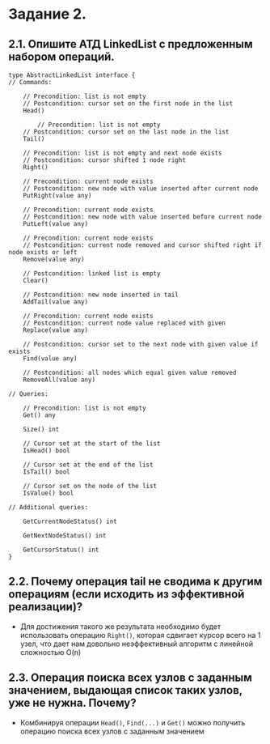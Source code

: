 # Задание 2.

## 2.1. Опишите АТД LinkedList с предложенным набором операций.

~~~
type AbstractLinkedList interface {
// Commands:

	// Precondition: list is not empty
	// Postcondition: cursor set on the first node in the list
	Head()

        // Precondition: list is not empty
	// Postcondition: cursor set on the last node in the list
	Tail()

	// Precondition: list is not empty and next node exists
	// Postcondition: cursor shifted 1 node right
	Right()

	// Precondition: current node exists
	// Postcondition: new node with value inserted after current node
	PutRight(value any)

	// Precondition: current node exists
	// Postcondition: new node with value inserted before current node
	PutLeft(value any)

	// Precondition: current node exists
	// Postcondition: current node removed and cursor shifted right if node exists or left
	Remove(value any)

	// Postcondition: linked list is empty
	Clear()

	// Postcondition: new node inserted in tail
	AddTail(value any)

	// Precondition: current node exists
	// Postcondition: current node value replaced with given
	Replace(value any)

	// Postcondition: cursor set to the next node with given value if exists
	Find(value any)

	// Postcondition: all nodes which equal given value removed
	RemoveAll(value any)

// Queries:

	// Precondition: list is not empty
	Get() any

	Size() int

	// Cursor set at the start of the list
	IsHead() bool

	// Cursor set at the end of the list
	IsTail() bool

	// Cursor set on the node of the list
	IsValue() bool

// Additional queries:
    
	GetCurrentNodeStatus() int
	
	GetNextNodeStatus() int
	
	GetCursorStatus() int
}
~~~

## 2.2. Почему операция tail не сводима к другим операциям (если исходить из эффективной реализации)?

- Для достижения такого же результата необходимо будет использовать операцию `Right()`, которая сдвигает курсор всего на 1 узел, что дает нам довольно неэффективный алгоритм с линейной сложностью O(n)

## 2.3. Операция поиска всех узлов с заданным значением, выдающая список таких узлов, уже не нужна. Почему? 

- Комбинируя операции `Head()`, `Find(...)` и `Get()` можно получить операцию поиска всех узлов с заданным значением